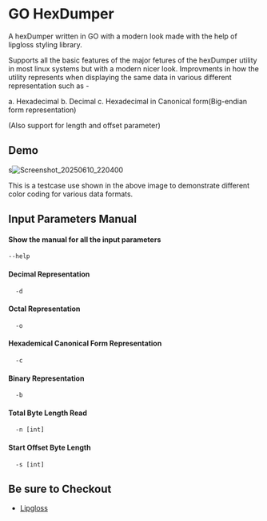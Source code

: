 
# GO HexDumper

A hexDumper written in GO with a modern look made with the help of lipgloss styling library.

Supports all the basic features of the major fetures of the hexDumper utility in most linux systems but with a modern nicer look. Improvments in how the utility represents when displaying the same data in various different representation such as -

a. Hexadecimal b. Decimal c. Hexadecimal in Canonical form(Big-endian form representation)

(Also support for length and offset parameter)




## Demo

s![Screenshot_20250610_220400](https://github.com/user-attachments/assets/6aaeffa8-28aa-4f75-b9c5-266e13a83d7e)


This is a testcase use shown in the above image to demonstrate different color coding for various data formats.

## Input Parameters Manual

#### Show the manual for all the input parameters

```http
--help
```

#### Decimal Representation

```http
  -d
```

#### Octal Representation

```http
  -o
```

#### Hexademical Canonical Form Representation

```http
  -c
```

#### Binary Representation

```http
  -b
```
#### Total Byte Length Read

```http
  -n [int]
```
#### Start Offset Byte Length

```http
  -s [int]
```
## Be sure to Checkout 

 - [Lipgloss](https://pkg.go.dev/github.com/charmbracelet/lipgloss)
